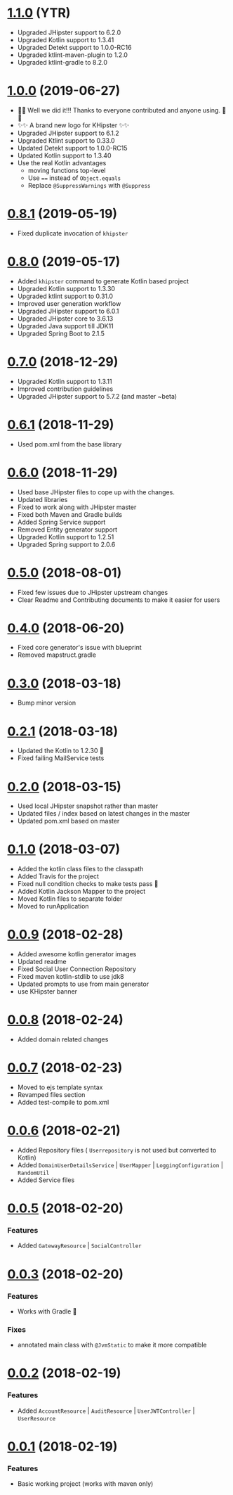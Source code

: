 <a name="1.1.0"></a>

# [1.1.0](https://github.com/jhipster/jhipster-kotlin/compare/1.0.0...1.1.0) (YTR)
- Upgraded JHipster support to 6.2.0
- Upgraded Kotlin support to 1.3.41
- Upgraded Detekt support to 1.0.0-RC16
- Upgraded ktlint-maven-plugin to 1.2.0
- Upgraded ktlint-gradle to 8.2.0

<a name="1.0.0"></a>

# [1.0.0](https://github.com/jhipster/jhipster-kotlin/compare/0.8.1...1.0.0) (2019-06-27)
- 🎉🎉 Well we did it!!! Thanks to everyone contributed and anyone using. 🎉🎉
- ✨✨ A brand new logo for KHipster ✨✨
- Upgraded JHipster support to 6.1.2
- Upgraded Ktlint support to 0.33.0
- Updated Detekt support to 1.0.0-RC15
- Updated Kotlin support to 1.3.40
- Use the real Kotlin advantages
    - moving functions top-level
    - Use `==` instead of `Object.equals`
    - Replace `@SuppressWarnings` with `@Suppress`


<a name="0.8.1"></a>

# [0.8.1](https://github.com/jhipster/jhipster-kotlin/compare/0.8.0...0.8.1) (2019-05-19)

-  Fixed duplicate invocation of `khipster`

<a name="0.8.0"></a>

# [0.8.0](https://github.com/jhipster/jhipster-kotlin/compare/0.7.0...0.8.0) (2019-05-17)

-   Added `khipster` command to generate Kotlin based project
-   Upgraded Kotlin support to 1.3.30
-   Upgraded ktlint support to 0.31.0
-   Improved user generation workflow
-   Upgraded JHipster support to 6.0.1
-   Upgraded JHipster core to 3.6.13
-   Upgraded Java support till JDK11
-   Upgraded Spring Boot to 2.1.5

<a name="0.7.0"></a>

# [0.7.0](https://github.com/jhipster/jhipster-kotlin/compare/0.6.1...0.7.0) (2018-12-29)

-   Upgraded Kotlin support to 1.3.11
-   Improved contribution guidelines
-   Upgraded JHipster support to 5.7.2 (and master ~beta)

<a name="0.6.1"></a>

# [0.6.1](https://github.com/jhipster/jhipster-kotlin/compare/0.6.0...0.6.1) (2018-11-29)

-   Used pom.xml from the base library

<a name="0.6.0"></a>

# [0.6.0](https://github.com/jhipster/jhipster-kotlin/compare/0.5.0...0.6.0) (2018-11-29)

-   Used base JHipster files to cope up with the changes.
-   Updated libraries
-   Fixed to work along with JHipster master
-   Fixed both Maven and Gradle builds
-   Added Spring Service support
-   Removed Entity generator support
-   Upgraded Kotlin support to 1.2.51
-   Upgraded Spring support to 2.0.6

<a name="0.5.0"></a>

# [0.5.0](https://github.com/jhipster/jhipster-kotlin/compare/0.4.0...0.5.0) (2018-08-01)

-   Fixed few issues due to JHipster upstream changes
-   Clear Readme and Contributing documents to make it easier for users

<a name="0.4.0"></a>

# [0.4.0](https://github.com/jhipster/jhipster-kotlin/compare/0.3.0...0.4.0) (2018-06-20)

-   Fixed core generator's issue with blueprint
-   Removed mapstruct.gradle

<a name="0.3.0"></a>

# [0.3.0](https://github.com/jhipster/jhipster-kotlin/compare/0.2.1...0.3.0) (2018-03-18)

-   Bump minor version

<a name="0.2.1"></a>

# [0.2.1](https://github.com/jhipster/jhipster-kotlin/compare/0.2.0...0.2.1) (2018-03-18)

-   Updated the Kotlin to 1.2.30 :tada:
-   Fixed failing MailService tests

<a name="0.2.0"></a>

# [0.2.0](https://github.com/jhipster/jhipster-kotlin/compare/0.1.0...0.2.0) (2018-03-15)

-   Used local JHipster snapshot rather than master
-   Updated files / index based on latest changes in the master
-   Updated pom.xml based on master

<a name="0.1.0"></a>

# [0.1.0](https://github.com/jhipster/jhipster-kotlin/compare/0.0.9...0.1.0) (2018-03-07)

-   Added the kotlin class files to the classpath
-   Added Travis for the project
-   Fixed null condition checks to make tests pass :tada:
-   Added Kotlin Jackson Mapper to the project
-   Moved Kotlin files to separate folder
-   Moved to runApplication

<a name="0.0.9"></a>

# [0.0.9](https://github.com/jhipster/jhipster-kotlin/compare/0.0.8...0.0.9) (2018-02-28)

-   Added awesome kotlin generator images
-   Updated readme
-   Fixed Social User Connection Repository
-   Fixed maven kotlin-stdlib to use jdk8
-   Updated prompts to use from main generator
-   use KHipster banner

<a name="0.0.8"></a>

# [0.0.8](https://github.com/jhipster/jhipster-kotlin/compare/0.0.7...0.0.8) (2018-02-24)

-   Added domain related changes

<a name="0.0.7"></a>

# [0.0.7](https://github.com/jhipster/jhipster-kotlin/compare/0.0.6...0.0.7) (2018-02-23)

-   Moved to ejs template syntax
-   Revamped files section
-   Added test-compile to pom.xml

<a name="0.0.6"></a>

# [0.0.6](https://github.com/jhipster/jhipster-kotlin/compare/0.0.5...0.0.6) (2018-02-21)

-   Added Repository files ( `Userrepository` is not used but converted to Kotlin)
-   Added `DomainUserDetailsService` | `UserMapper` | `LoggingConfiguration` | `RandomUtil`
-   Added Service files

<a name="0.0.5"></a>

# [0.0.5](https://github.com/jhipster/jhipster-kotlin/compare/0.0.3...0.0.5) (2018-02-20)

### Features

-   Added `GatewayResource` | `SocialController`

<a name="0.0.3"></a>

# [0.0.3](https://github.com/jhipster/jhipster-kotlin/compare/0.0.2...0.0.3) (2018-02-20)

### Features

-   Works with Gradle :tada:

### Fixes

-   annotated main class with `@JvmStatic` to make it more compatible

<a name="0.0.2"></a>

# [0.0.2](https://github.com/jhipster/jhipster-kotlin/compare/0.0.1...0.0.2) (2018-02-19)

### Features

-   Added `AccountResource` | `AuditResource` | `UserJWTController` | `UserResource`

<a name="0.0.1"></a>

# [0.0.1](https://github.com/jhipster/jhipster-kotlin/compare/916ee5e5dd...0.0.1) (2018-02-19)

### Features

-   Basic working project (works with maven only)
